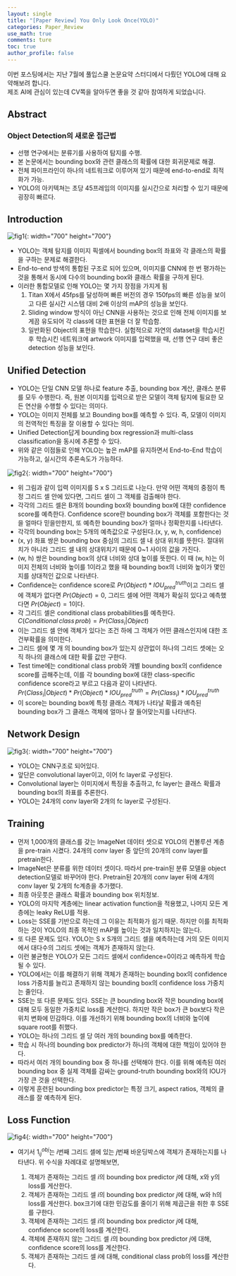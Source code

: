 ```yaml
---
layout: single
title: "[Paper Review] You Only Look Once(YOLO)"
categories: Paper_Review
use_math: true
comments: ture
toc: true
author_profile: false
---
```

이번 포스팅에서는 지난 7월에 풀입스쿨 논문요약 스터디에서 다뤘던 YOLO에 대해 요약해보려 합니다.  
제조 AI에 관심이 있는데 CV쪽을 알아두면 좋을 것 같아 참여하게 되었습니다.

## Abstract

### Object Detection의 새로운 접근법

* 선행 연구에서는 분류기를 사용하여 탐지를 수행.
* 본 논문에서는 bounding box와 관련 클래스의 확률에 대한 회귀문제로 해결.
* 전체 파이프라인이 하나의 네트워크로 이루어져 있기 때문에 end-to-end로 최적화가 가능.
* YOLO의 아키텍쳐는 초당 45프레임의 이미지를 실시간으로 처리할 수 있기 때문에 굉장히 빠르다.

## Introduction

![fig1]({{site.url}}/images/Paper_Review/YOLO1.png){: width="700" height="700"}

* YOLO는 객체 탐지를 이미지 픽셀에서 bounding box의 좌표와 각 클래스의 확률을 구하는 문제로 해결한다.
* End-to-end 방색의 통합된 구조로 되어 있으며, 이미지를 CNN에 한 번 평가하는 것을 통해서 동시에 다수의 bounding box와 클래스 확률을 구하게 된다.
* 이러한 통합모델로 인해 YOLO는 몇 가지 장점을 가지게 됨  
  1. Titan X에서 45fps를 달성하며 빠른 버전의 경우 150fps의 빠른 성능을 보이고 다른 실시간 시스템 대비 2배 이상의 mAP의 성능을 보인다.
  2. Sliding window 방식이 아닌 CNN을 사용하는 것으로 인해 전체 이미지를 보게끔 유도되어 각 class에 대한 표현을 더 잘 학습함.
  3. 일반화된 Object의 표현을 학습한다. 실험적으로 자연의 dataset을 학습시킨 후 학습시킨 네트워크에 artwork 이미지를 입력했을 때, 선행 연구 대비 좋은 detection 성능을 보인다.

## Unified Detection

* YOLO는 단일 CNN 모델 하나로 feature 추출, bounding box 계산, 클래스 분류를 모두 수행한다. 즉, 원본 이미지를 입력으로 받은 모델이 객체 탐지에 필요한 모든 연산을 수행할 수 있다는 의미다.
* YOLO는 이미지 전체를 보고 Bounding box를 예측할 수 있다. 즉, 모델이 이미지의 전역적인 특징을 잘 이용할 수 있다는 의미.
* Unified Detection답게 bounding box regression과 multi-class classification을 동시에 추론할 수 있다.
* 위와 같은 이점들로 인해 YOLO는 높은 mAP를 유지하면서 End-to-End 학습이 가능하고, 실시간의 추론속도가 가능하다.

![fig2]({{site.url}}/images/Paper_Review/YOLO2.png){: width="700" height="700"}

* 위 그림과 같이 입력 이미지를 S x S 그리드로 나눈다. 만약 어떤 객체의 중점이 특정 그리드 셀 안에 있다면, 그리드 셀이 그 객체를 검출해야 한다.
* 각각의 그리드 셀은 B개의 bounding box와 bounding box에 대한 confidence score를 예측한다. Confidence score란 bounding box가 객체를 포함한다는 것을 얼마다 믿을만한지, 또 예측한 bounding box가 얼마나 정확한지를 나타낸다.
* 각각의 bounding box는 5개의 예측값으로 구성된다.(x, y, w, h, confidence)
* (x, y) 좌표 쌍은 bounding box 중심의 그리드 셀 내 상대 위치를 뜻한다. 절대위치가 아니라 그리드 셀 내의 상대위치기 때문에 0~1 사이의 값을 가진다.
* (w, h) 쌍은 bounding box의 상대 너비와 상대 높이를 뜻한다. 이 때 (w, h)는 이미지 전체의 너비와 높이를 1이라고 했을 때 bounding box의 너비와 높이가 몇인지를 상대적인 값으로 나타낸다.
* Confidence는 confidence score로 $Pr(Object)*IOU_{pred}^{truth}$이고 그리드 셀에 객체가 없다면 $Pr(Object)=0$, 그리드 셀에 어떤 객체가 확실히 있다고 예측했다면 $Pr(Object)=1$이다.
* 각 그리드 셀은 conditional class probabilities를 예측한다.  
$C(Conditional \, class  \, prob)=Pr(Class_i|Object)$
* 이는 그리드 셀 안에 객체가 있다는 조건 하에 그 객체가 어떤 클래스인지에 대한 조건부확률을 의미한다.
* 그리드 셀에 몇 개 의 bounding box가 있는지 상관없이 하나의 그리드 셋에는 오직 하나의 클래스에 대한 확률 값만 구한다.
* Test time에는 conditional class prob와 개별 bounding box의 confidence score를 곱해주는데, 이를 각 bounding box에 대한 class-specific confidence score라고 부르고 다음과 같이 나타낸다.  
$Pr(Class_i|Object)*Pr(Object)*IOU_{pred}^{truth}=Pr(Class_i)*IOU_{pred}^{truth}$
* 이 score는 bounding box에 특정 클래스 객체가 나타날 확률과 예측된 bounding box가 그 클래스 객체에 얼마나 잘 들어맞는지를 나타낸다.

## Network Design

![fig3]({{site.url}}/images/Paper_Review/YOLO3.png){: width="700" height="700"}

* YOLO는 CNN구조로 되어있다.
* 앞단은 convolutional layer이고, 이어 fc layer로 구성된다.
* Convolutional layer는 이미지에서 특징을 추출하고, fc layer는 클래스 확률과 bounding box의 좌표를 추론한다.
* YOLO는 24개의 conv layer와 2개의 fc layer로 구성된다.

## Training

* 먼저 1,000개의 클래스를 갖는 ImageNet 데이터 셋으로 YOLO의 컨볼루션 계층을 pre-train 시켰다. 24개의 conv layer 중 앞단의 20개의 conv layer를 pretrain한다.
* ImageNet은 분류를 위한 데이터 셋이다. 따라서 pre-train된 분류 모델을 object detection모델로 바꾸어야 한다. Pretrain된 20개의 conv layer 뒤에 4개의 conv layer 및 2개의 fc계층을 추가했다.
* 최종 아웃풋은 클래스 확률과 bounding box 위치정보.
* YOLO의 마지막 계층에는 linear activation function을 적용했고, 나머지 모든 계층에는 leaky ReLU를 적용.
* Loss는 SSE를 기반으로 하는데 그 이유는 최적화가 쉽기 때문. 하지만 이를 최적화하는 것이 YOLO의 최종 목적인 mAP를 높이는 것과 일치하지는 않는다.
* 또 다른 문제도 있다. YOLO는 S x S개의 그리드 셀을 예측하는데 거의 모든 이미지에서 대다수의 그리드 셋에는 객체가 존재하지 않는다.
* 이런 불균형은 YOLO가 모든 그리드 셀에서 confidence=0이라고 예측하게 학습될 수 있다.
* YOLO에서는 이를 해결하기 위해 객체가 존재하는 bounding box의 confidence loss 가중치를 늘리고 존재하지 않는 bounding box의 confidence loss 가중치는 줄인다.
* SSE는 또 다른 문제도 있다. SSE는 큰 bounding box와 작은 bounding box에 대해 모두 동일한 가중치로 loss를 계산한다. 하지만 작은 box가 큰 box보다 작은 위치 변화에 민감하다. 이를 개선하기 위해 bounding box의 너비와 높이에 square root를 취했다.
* YOLO는 하나의 그리드 셀 당 여러 개의 bounding box를 예측한다.
* 학습 시 하나의 bounding box predictor가 하나의 객체에 대한 책임이 있어야 한다.
* 따라서 여러 개의 bounding box 중 하나를 선택해야 한다. 이를 위해 예측된 여러 bounding box 중 실제 객체를 감싸는 ground-truth bounding box와의 IOU가 가장 큰 것을 선택한다.
* 이렇게 훈련된 bounding box predictor는 특정 크기, aspect ratios, 객체의 클래스를 잘 예측하게 된다.

## Loss Function

![fig4]({{site.url}}/images/Paper_Review/YOLO4.png){: width="700" height="700"}

* 여기서 $1_{ij}^{obj}$는 $i$번째 그리드 셀에 있는 $j$번째 바운딩박스에 객체가 존재하는지를 나타낸다.
위 수식을 차례대로 설명해보면,

  1. 객체가 존재하는 그리드 셀 $i$의 bounding box predictor $j$에 대해, x와 y의 loss를 게산한다.
  2. 객체가 존재하는 그리드 셀 $i$의 bounding box predictor $j$에 대해, w와 h의 loss를 게산한다. box크기에 대한 민감도를 줄이기 위해 제곱근을 취한 후 SSE를 구한다.
  3. 객체에 존재하는 그리드 셀 $i$의 bounding box predictor $j$에 대해, confidence score의 loss를 계산한다.
  4. 객체에 존재하지 않는 그리드 셀 $i$의 bounding box predictor $j$에 대해, confidence score의 loss를 계산한다.
  5. 객체가 존재하는 그리드 셀 $i$에 대해, conditional class prob의 loss를 계산한다.

